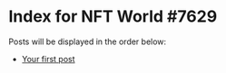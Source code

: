 # Index for NFT World #7629
Posts will be displayed in the order below:

- [Your first post](./001-first.md)

